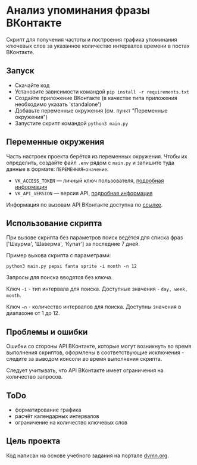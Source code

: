 # Анализ упоминания фразы ВКонтакте

Скрипт для получения частоты и построения графика упоминания ключевых слов за указанное количество интервалов времени в постах ВКонтакте.

## Запуск

- Скачайте код
- Установите зависимости командой `pip install -r requirements.txt`
- Создайте приложение ВКонтакте (в качестве типа приложения необходимо указать 'standalone')
- Добавьте переменные окружения (см. пункт "Переменные окружения")
- Запустите скрипт командой `python3 main.py`

## Переменные окружения

Часть настроек проекта берётся из переменных окружения. Чтобы их определить, создайте файл `.env` рядом с `main.py` и запишите туда данные в формате: `ПЕРЕМЕННАЯ=значение`.
 
- `VK_ACCESS_TOKEN` — личный ключ пользователя, [подробная информация](https://vk.com/dev/implicit_flow_user)
- `VK_API_VERSION` — версия API, [подробная информация](https://vk.com/dev/versions)

Информация по вызовам API ВКонтакте доступна по [ссылке](https://vk.com/dev/api_requests).

## Использование скрипта

При вызове скрипта без параметров поиск ведётся для списка фраз ['Шаурма', 'Шаверма', 'Купат'] за последние 7 дней.

Пример выхова скрипта с параметрами:
```
python3 main.py pepsi fanta sprite -i month -n 12 
```

Запросы для поиска вводятся без ключа.

Ключ `-i` - тип интервала для поиска. Доступные значения - `day, week, month`.

Ключ `-n` - количество интервалов для поиска. Доступны значения в диапазоне от 1 до 12.



## Проблемы и ошибки

Ошибки со стороны API ВКонтакте, которые могут возникнуть во время выполнения скриптов, оформлены в соответствующие исключения - следите за выводом консоли во время выполнения скрипта.

Следует учитывать, что API ВКонтакте имеет ограничения на количество запросов.

## ToDo

- форматирование графика
- расчёт календарных интервалов
- ограничение на количество ключевых слов  


## Цель проекта

Код написан на основе учебного задания на портале [dvmn.org](https://dvmn.org/).